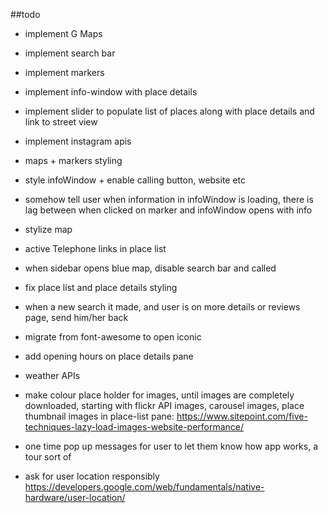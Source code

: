 ##todo

* implement G Maps
* implement search bar
* implement markers
* implement info-window with place details
* implement slider to populate list of places along with place details and link to street view
* implement instagram apis
* maps + markers styling
* style infoWindow + enable calling button, website etc
* somehow tell user when information in infoWindow is loading, there is lag between when clicked on marker and infoWindow opens with info
* stylize map


* active Telephone links in place list
* when sidebar opens blue map, disable search bar and called
* fix place list and place details styling

* when a new search it made, and user is on more details or reviews page, send him/her back
* migrate from font-awesome to open iconic
* add opening hours on place details pane

* weather APIs

* make colour place holder for images, until images are completely downloaded, starting with flickr API images, carousel images, place thumbnail images in place-list pane: https://www.sitepoint.com/five-techniques-lazy-load-images-website-performance/

* one time pop up messages for user to let them know how app works, a tour sort of

* ask for user location responsibly https://developers.google.com/web/fundamentals/native-hardware/user-location/
